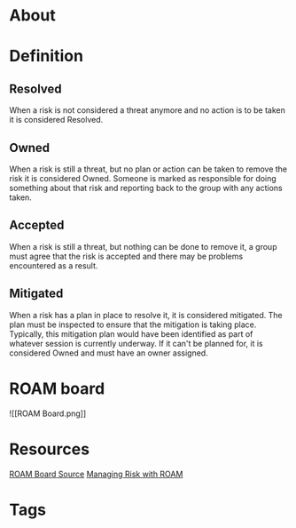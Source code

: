 # About
# Definition
## Resolved
When a risk is not considered a threat anymore and no action is to be taken it is considered Resolved.

## Owned
When a risk is still a threat, but no plan or action can be taken to remove the risk it is considered Owned. Someone is marked as responsible for doing something about that risk and reporting back to the group with any actions taken.

## Accepted
When a risk is still a threat, but nothing can be done to remove it, a group must agree that the risk is accepted and there may be problems encountered as a result.

## Mitigated
When a risk has a plan in place to resolve it, it is considered mitigated. The plan must be inspected to ensure that the mitigation is taking place. Typically, this mitigation plan would have been identified as part of whatever session is currently underway. If it can't be planned for, it is considered Owned and must have an owner assigned.

# ROAM board
![[ROAM Board.png]]
# Resources
[ROAM Board Source](https://www.agileambition.com/roam-risk-management/)
[Managing Risk with ROAM](https://blog.planview.com/managing-risks-with-roam-in-agile/)
# Tags